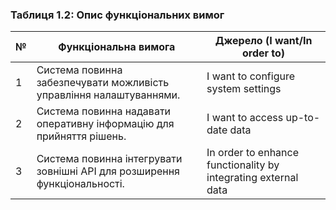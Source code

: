 ### Таблиця 1.2: Опис функціональних вимог

| №  | Функціональна вимога                                                   | Джерело (I want/In order to)                                                       |
|----|------------------------------------------------------------------------|------------------------------------------------------------------------------------|
| 1  | Система повинна забезпечувати можливість управління налаштуваннями.       | I want to configure system settings                                                |
| 2  | Система повинна надавати оперативну інформацію для прийняття рішень.      | I want to access up-to-date data                                                     |
| 3  | Система повинна інтегрувати зовнішні API для розширення функціональності.  | In order to enhance functionality by integrating external data                      |
